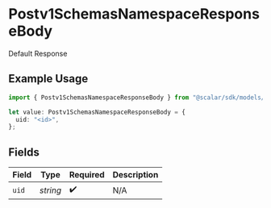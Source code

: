 # Postv1SchemasNamespaceResponseBody

Default Response

## Example Usage

```typescript
import { Postv1SchemasNamespaceResponseBody } from "@scalar/sdk/models/operations";

let value: Postv1SchemasNamespaceResponseBody = {
  uid: "<id>",
};
```

## Fields

| Field              | Type               | Required           | Description        |
| ------------------ | ------------------ | ------------------ | ------------------ |
| `uid`              | *string*           | :heavy_check_mark: | N/A                |